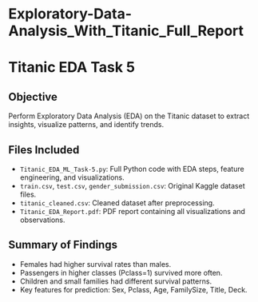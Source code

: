 # Exploratory-Data-Analysis_With_Titanic_Full_Report
# Titanic EDA Task 5

## Objective
Perform Exploratory Data Analysis (EDA) on the Titanic dataset to extract insights, visualize patterns, and identify trends.

## Files Included
- `Titanic_EDA_ML_Task-5.py`: Full Python code with EDA steps, feature engineering, and visualizations.
- `train.csv`, `test.csv`, `gender_submission.csv`: Original Kaggle dataset files.
- `titanic_cleaned.csv`: Cleaned dataset after preprocessing.
- `Titanic_EDA_Report.pdf`: PDF report containing all visualizations and observations.
  

## Summary of Findings
- Females had higher survival rates than males.
- Passengers in higher classes (Pclass=1) survived more often.
- Children and small families had different survival patterns.
- Key features for prediction: Sex, Pclass, Age, FamilySize, Title, Deck.
